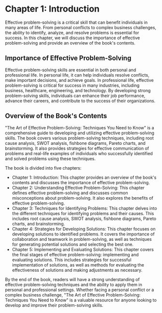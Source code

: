 Chapter 1: Introduction
=======================

Effective problem-solving is a critical skill that can benefit individuals in many areas of life. From personal conflicts to complex business challenges, the ability to identify, analyze, and resolve problems is essential for success. In this chapter, we will discuss the importance of effective problem-solving and provide an overview of the book's contents.

Importance of Effective Problem-Solving
---------------------------------------

Effective problem-solving skills are essential in both personal and professional life. In personal life, it can help individuals resolve conflicts, make important decisions, and achieve goals. In professional life, effective problem-solving is critical for success in many industries, including business, healthcare, engineering, and technology. By developing strong problem-solving skills, individuals can enhance their job performance, advance their careers, and contribute to the success of their organizations.

Overview of the Book's Contents
-------------------------------

"The Art of Effective Problem-Solving: Techniques You Need to Know" is a comprehensive guide to developing and utilizing effective problem-solving skills. The book covers various problem-solving techniques, including root cause analysis, SWOT analysis, fishbone diagrams, Pareto charts, and brainstorming. It also provides strategies for effective communication of problems and real-life examples of individuals who successfully identified and solved problems using these techniques.

The book is divided into five chapters:

* Chapter 1: Introduction: This chapter provides an overview of the book's contents and discusses the importance of effective problem-solving.
* Chapter 2: Understanding Effective Problem-Solving: This chapter defines effective problem-solving and discusses common misconceptions about problem-solving. It also explores the benefits of effective problem-solving.
* Chapter 3: Techniques for Identifying Problems: This chapter delves into the different techniques for identifying problems and their causes. This includes root cause analysis, SWOT analysis, fishbone diagrams, Pareto charts, and brainstorming.
* Chapter 4: Strategies for Developing Solutions: This chapter focuses on developing solutions to identified problems. It covers the importance of collaboration and teamwork in problem-solving, as well as techniques for generating potential solutions and selecting the best one.
* Chapter 5: Implementing and Evaluating Solutions: This chapter covers the final stages of effective problem-solving: implementing and evaluating solutions. This includes strategies for successful implementation of solutions, as well as methods for evaluating the effectiveness of solutions and making adjustments as necessary.

By the end of the book, readers will have a strong understanding of effective problem-solving techniques and the ability to apply them in personal and professional settings. Whether facing a personal conflict or a complex business challenge, "The Art of Effective Problem-Solving: Techniques You Need to Know" is a valuable resource for anyone looking to develop and improve their problem-solving skills.

